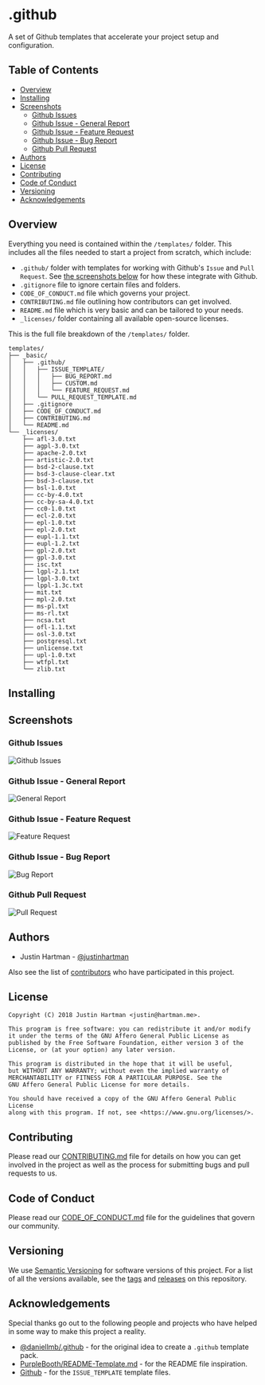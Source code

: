 # .github

A set of Github templates that accelerate your project setup and 
configuration.

## Table of Contents
<!-- MarkdownTOC -->

- [Overview](#overview)
- [Installing](#installing)
- [Screenshots](#screenshots)
  - [Github Issues](#github-issues)
  - [Github Issue - General Report](#github-issue---general-report)
  - [Github Issue - Feature Request](#github-issue---feature-request)
  - [Github Issue - Bug Report](#github-issue---bug-report)
  - [Github Pull Request](#github-pull-request)
- [Authors](#authors)
- [License](#license)
- [Contributing](#contributing)
- [Code of Conduct](#code-of-conduct)
- [Versioning](#versioning)
- [Acknowledgements](#acknowledgements)

<!-- /MarkdownTOC -->

## Overview

Everything you need is contained within the `/templates/` folder. This 
includes all the files needed to start a project from scratch, which include:

- `.github/` folder with templates for working with Github's `Issue` and 
  `Pull Request`. See [the screenshots below][screenshots] for how these 
  integrate with Github.
- `.gitignore` file to ignore certain files and folders.
- `CODE_OF_CONDUCT.md` file which governs your project.
- `CONTRIBUTING.md` file outlining how contributors can get involved.
- `README.md` file which is very basic and can be tailored to your needs.
- `_licenses/` folder containing all available open-source licenses.

This is the full file breakdown of the `/templates/` folder.

```terminal
templates/
├── _basic/
│   ├── .github/
│   │   ├── ISSUE_TEMPLATE/
│   │   │   ├── BUG_REPORT.md
│   │   │   ├── CUSTOM.md
│   │   │   └── FEATURE_REQUEST.md
│   │   └── PULL_REQUEST_TEMPLATE.md
│   ├── .gitignore
│   ├── CODE_OF_CONDUCT.md
│   ├── CONTRIBUTING.md
│   └── README.md
└── _licenses/
    ├── afl-3.0.txt
    ├── agpl-3.0.txt
    ├── apache-2.0.txt
    ├── artistic-2.0.txt
    ├── bsd-2-clause.txt
    ├── bsd-3-clause-clear.txt
    ├── bsd-3-clause.txt
    ├── bsl-1.0.txt
    ├── cc-by-4.0.txt
    ├── cc-by-sa-4.0.txt
    ├── cc0-1.0.txt
    ├── ecl-2.0.txt
    ├── epl-1.0.txt
    ├── epl-2.0.txt
    ├── eupl-1.1.txt
    ├── eupl-1.2.txt
    ├── gpl-2.0.txt
    ├── gpl-3.0.txt
    ├── isc.txt
    ├── lgpl-2.1.txt
    ├── lgpl-3.0.txt
    ├── lppl-1.3c.txt
    ├── mit.txt
    ├── mpl-2.0.txt
    ├── ms-pl.txt
    ├── ms-rl.txt
    ├── ncsa.txt
    ├── ofl-1.1.txt
    ├── osl-3.0.txt
    ├── postgresql.txt
    ├── unlicense.txt
    ├── upl-1.0.txt
    ├── wtfpl.txt
    └── zlib.txt
```

## Installing

## Screenshots

### Github Issues

![Github Issues][screen-1]

### Github Issue - General Report

![General Report][screen-2]

### Github Issue - Feature Request

![Feature Request][screen-3]

### Github Issue - Bug Report

![Bug Report][screen-4]

### Github Pull Request

![Pull Request][screen-5]

## Authors

* Justin Hartman - [@justinhartman][author-1]

Also see the list of [contributors][contribs] who have participated in this 
project.

## License

```
Copyright (C) 2018 Justin Hartman <justin@hartman.me>.

This program is free software: you can redistribute it and/or modify
it under the terms of the GNU Affero General Public License as
published by the Free Software Foundation, either version 3 of the
License, or (at your option) any later version.

This program is distributed in the hope that it will be useful,
but WITHOUT ANY WARRANTY; without even the implied warranty of
MERCHANTABILITY or FITNESS FOR A PARTICULAR PURPOSE. See the
GNU Affero General Public License for more details.

You should have received a copy of the GNU Affero General Public License
along with this program. If not, see <https://www.gnu.org/licenses/>.
```

## Contributing

Please read our [CONTRIBUTING.md][CONTRIBUTING] file for details on how you 
can get involved in the project as well as the process for submitting bugs 
and pull requests to us.

## Code of Conduct

Please read our [CODE_OF_CONDUCT.md][COC] file for the guidelines that govern 
our community.

## Versioning

We use [Semantic Versioning][semver] for software versions of this project. 
For a list of all the versions available, see the [tags][tags] and 
[releases][releases] on this repository. 

## Acknowledgements

Special thanks go out to the following people and projects who have helped in 
some way to make this project a reality.

* [@daniellmb/.github][daniellmb] - for the original idea to create a 
  `.github` template pack.
* [PurpleBooth/README-Template.md][purple-booth] - for the README file 
  inspiration.
* [Github][github-link] - for the `ISSUE_TEMPLATE` template files.


[screenshots]: #screenshots
[email]: mailto:justin@hartman.me?subject=Github+Contact
[license]: LICENSE
[site]: https://justin.hartman.me
[post]: https://justin.hartman.me
[git]: https://github.com/justinhartman/.github
[github]: https://github.com/justinhartman/.github/issues
[purple-booth]: https://gist.github.com/PurpleBooth/109311bb0361f32d87a2
[CONTRIBUTING]: CONTRIBUTING.md
[COC]: CODE_OF_CONDUCT.md
[semver]: http://semver.org
[tags]: https://github.com/justinhartman/.github/tags
[releases]: https://github.com/justinhartman/.github/releases
[contribs]: https://github.com/justinhartman/.github/contributors
[author-1]: https://github.com/justinhartman
[github-link]: https://github.com/github
[screen-1]: https://ws1.sinaimg.cn/large/006tKfTcly1fr6nlcwl2xj30lx08gmxm.jpg
[screen-2]: https://ws3.sinaimg.cn/large/006tKfTcly1fr6nmfm23gj30lt0j00un.jpg
[screen-3]: https://ws2.sinaimg.cn/large/006tKfTcgy1fr6nqbp7n3j30lk0f5wgg.jpg
[screen-4]: https://ws4.sinaimg.cn/large/006tKfTcgy1fr6nrhrn19j30lm136jut.jpg
[screen-5]: https://ws1.sinaimg.cn/large/006tKfTcgy1fr6nrov8hbj30lg0vlq5o.jpg
[daniellmb]: https://github.com/daniellmb/.github

